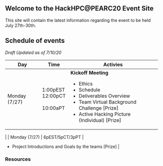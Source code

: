## Welcome to the HackHPC@PEARC20 Event Site

This site will contain the latest information regarding the event to be held July 27th-30th.

## Schedule of events
_Draft Updated as of 7/10/20_

| Day | Time | Activies |
|-----------|------------------------|----------------------------|
| Monday (7/27) | 1:00pEST<br>12:00pCT</br><br>10:00aPT</br> |  **Kickoff Meeting** <ul><li>Ethics</li><li>Schedule</li><li>Deliverables Overview</li><li>Team Virtual Background Challenge [Prize]</li><li>Active Hacking Picture (Individual)  [Prize]</li></ul>
|
| Monday (7/27) | 6pEST/5pCT/3pPT |  
- Project Introductions and Goals by the teams [Prize]
|



### Resources



